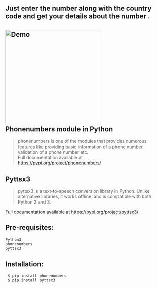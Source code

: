 ## Just enter the number along with the country code and get your details about the number .
<img align='center' alt='Demo' width='300px' src="https://github.com/Kushal997-das/Projects/tree/main/Python/Basic%20Projects/Track%20Phone%20number%20location/Documents%3F"/> <br>
Phonenumbers module in Python 
-----------------------------
> phonenumbers is one of the modules that provides numerous features like providing basic information of a phone number, validation of a phone number etc. <br>
Full documentation available at https://pypi.org/project/phonenumbers/

Pyttsx3
--------
> pyttsx3 is a text-to-speech conversion library in Python. Unlike alternative libraries, it works offline, and is compatible with both Python 2 and 3.

Full documentation available at https://pypi.org/project/pyttsx3/

Pre-requisites:
--------------
    Python3
    phonenumbers
    pyttsx3
Installation:
------------

     $ pip install phonenumbers
     $ pip install pyttsx3

